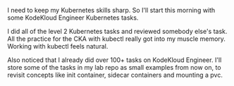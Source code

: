 I need to keep my Kubernetes skills sharp. So I'll start this morning with some KodeKloud Engineer Kubernetes tasks.

I did all of the level 2 Kubernetes tasks and reviewed somebody else's task. All the practice for the CKA with kubectl really got into my muscle memory. Working with kubectl feels natural. 

Also noticed that I already did over 100+ tasks on KodeKloud Engineer. I'll store some of the tasks in my lab repo as small examples from now on, to revisit concepts like init container, sidecar containers and mounting a pvc.